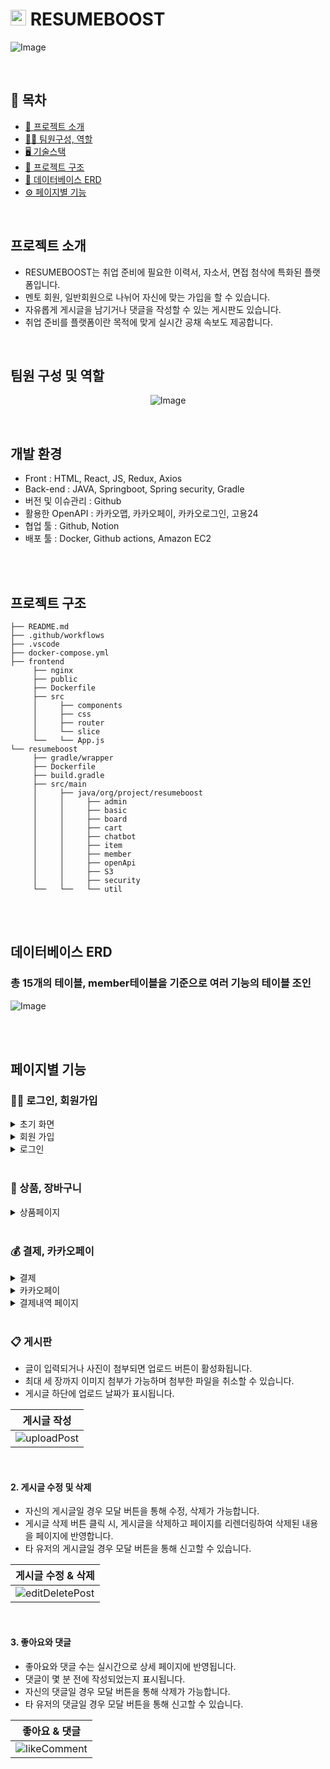 #  <img src="frontend/public/favicon2.ico" width="25px">  RESUMEBOOST

![Image](https://github.com/user-attachments/assets/e4bcc848-5ce9-4859-97a4-7d890e75a035)



<br>

## 📌 목차

+ [🔎  프로젝트 소개](#프로젝트-소개)
+ [👨‍💼  팀원구성, 역할](#팀원-구성-및-역할)
+ [🖥  기술스택](#개발-환경)
+ [📄  프로젝트 구조](#프로젝트-구조)
+ [📄  데이터베이스 ERD](#데이터베이스-ERD)
+ [⚙  페이지별 기능](#페이지별-기능)
<br>

## 프로젝트 소개

- RESUMEBOOST는 취업 준비에 필요한 이력서, 자소서, 면접 첨삭에 특화된 플랫폼입니다.
- 멘토 회원, 일반회원으로 나뉘어 자신에 맞는 가입을 할 수 있습니다.
- 자유롭게 게시글을 남기거나 댓글을 작성할 수 있는 게시판도 있습니다.
- 취업 준비를 플랫폼이란 목적에 맞게 실시간 공채 속보도 제공합니다.

<br>

## 팀원 구성 및 역할

<div align="center">

![Image](https://github.com/user-attachments/assets/cea7f7e5-d6a1-4b9f-83f4-cd2a72943448)

</div>

<br>

## 개발 환경

- Front : HTML, React, JS, Redux, Axios
- Back-end : JAVA, Springboot, Spring security, Gradle
- 버전 및 이슈관리 : Github
- 활용한 OpenAPI : 카카오맵, 카카오페이, 카카오로그인, 고용24
- 협업 툴 : Github, Notion
- 배포 툴 : Docker, Github actions, Amazon EC2
<br>



<br>

## 프로젝트 구조

```
├── README.md
├── .github/workflows
├── .vscode
├── docker-compose.yml
├── frontend
     ├── nginx
     ├── public
     ├── Dockerfile
     ├── src
     │     ├── components
     │     ├── css
     │     ├── router
     │     └── slice
     └──   └── App.js
└── resumeboost
     ├── gradle/wrapper
     ├── Dockerfile
     ├── build.gradle
     ├── src/main
     │     ├── java/org/project/resumeboost
     │     │     ├── admin
     │     │     ├── basic
     │     │     ├── board
     │     │     ├── cart
     │     │     ├── chatbot
     │     │     ├── item
     │     │     ├── member
     │     │     ├── openApi
     │     │     ├── S3
     │     │     ├── security
     └──   └──   └── util
```

<br>

<br>

## 데이터베이스 ERD
### 총 15개의 테이블, member테이블을 기준으로 여러 기능의 테이블 조인
![Image](https://github.com/user-attachments/assets/5360e9e5-3886-46c2-8c36-1677e2e90391)

<br>
<br>

## 페이지별 기능

### 🙎‍♂️ 로그인, 회원가입

<details>
<summary>초기 화면</summary>

<br>
  
- 플랫폼 접속 초기화면으로 목적에 맞게 회원가입할 수 있습니다.
- 비로그인시 메인페이지와 커뮤니티를 볼 수 있습니다.

![Image](https://github.com/user-attachments/assets/44f948eb-2a0a-4f02-b08a-cdf14916c3fc)

</details>

<details>
<summary>회원 가입</summary>

<br>
    
- 일반회원과 멘토회원을 선택해 가입할 수 있습니다.
- 이메일 주소를 입력하면 입력창에서 바로 유효성 검사가 진행되고 통과하지 못한 경우 경고 문구가 입력창 하단에 표시됩니다.
- 이메일 주소의 형식이 유효하지 않거나 이미 가입된 이메일일 경우 입력창 하단에 경고 문구가 나타납니다.
- 닉네임과 전화번호 또한 중복확인과 유효성검사 후 입력창 하단에 경고 문구가 나타납니다.
- 작성이 완료된 후, 유효성 검사가 통과된 경우 다음 회원가입 버튼이 활성화되며, 버튼을 클릭하면 로그인페이지로 이동합니다.

![Image](https://github.com/user-attachments/assets/058a5747-18f6-4e72-b892-6d8c0bd1ac90)

</details>

<details>
<summary>로그인</summary>

<br>
   
- 이메일과 비밀번호를 입력한 후 DB에서 회원 존재여부를 확인 후 로그인이 진행됩니다.
- 카카오 소셜로그인으로 로그인할 시 처음 로그인한 경우라면 회원정보 추가작성 페이지로 이동하고, 아닐 시 바로 로그인이 진행됩니다.
- 일반로그인과 카카오로그인 모두 JWT를 발급 후 React 쿠키에 저장해 로그인상태와 사용자 인증을 합니다.
- 로그인을 한 후 메인페이지로 이동합니다.


![Image](https://github.com/user-attachments/assets/3f4b2681-8be0-491e-b2ff-7237b1da18f1)

</details>

<br>

### 🛒 상품, 장바구니

<details>
<summary>상품페이지</summary>

<br>
   
- 멘토회원이 등록한 상품을 볼 수 있으며 가격과 카테고리를 확인할 수 있습니다.
- 원하는 상품을 장바구니에 담을 수 있고, 장바구니에 담을 시 데이터베이스에 장바구니정보를 저장합니다.
- Redux slice를 이용해 백엔드 서버에서 장바구니 정보를 가져오고 아이템 선택,전체삭제를 할 수 있습니다.

![Image](https://github.com/user-attachments/assets/fef0e087-9542-4f1c-8555-6e689f9df0d5)

</details>
<br>

### 💰 결제, 카카오페이

<details>
<summary>결제</summary>

<br>
   
- 결제페이지는 총 3단계로 나뉘어 있으며, 각 단계별 컴포넌트로 구분하여 관리했습니다.
- useState로 단계별 상태를 관리해 각 단계로 이동할 수 있고, 주문자의 정보확인, 결제방법 선택, 결제완료로 구분됩니다.
- 결제정보는 데이터베이스에 저장되며, 결제 성공 시 장바구니 데이터와, 장바구니 Slice 아이템이 삭제됩니다.

![Image](https://github.com/user-attachments/assets/d996af72-08a5-4d9f-aea6-fbe6f6cac506)

</details>

<details>
<summary>카카오페이</summary>

<br>
   
- 2단계에서 카카오페이를 선택할 시 카카오페이 API에서 제공하는 결제페이지로 이동한 후, 모바일로 결제를 진행합니다.
- 결제방법이 카카오페이로 데이터베이스에 저장되며, 마찬가지로 장바구니 데이터를 삭제합니다.

![Image](https://github.com/user-attachments/assets/911dce44-bf79-42f2-a2dd-b4e2816fc498)

</details>

<details>
<summary>결제내역 페이지</summary>

<br>
   
- 결제내역 페이지에서는 결제한 목록들을 볼 수 있고, 결제 수단별, 시간별 정렬기능을 구현했습니다.
<br>
- 밑에 영상은 결제 기능의 풀영상입니다. 

![Image](https://github.com/user-attachments/assets/2021c2ce-a856-44ae-8396-56c730f2b97b)

</details>

<br>

### 📋 게시판
- 글이 입력되거나 사진이 첨부되면 업로드 버튼이 활성화됩니다.
- 최대 세 장까지 이미지 첨부가 가능하며 첨부한 파일을 취소할 수 있습니다.
- 게시글 하단에 업로드 날짜가 표시됩니다.

| 게시글 작성 |
|----------|
|![uploadPost](https://user-images.githubusercontent.com/112460466/210381758-1de5a889-f587-41d2-b200-22c20a970519.gif)|

<br>

#### 2. 게시글 수정 및 삭제
- 자신의 게시글일 경우 모달 버튼을 통해 수정, 삭제가 가능합니다.
- 게시글 삭제 버튼 클릭 시, 게시글을 삭제하고 페이지를 리렌더링하여 삭제된 내용을 페이지에 반영합니다.
- 타 유저의 게시글일 경우 모달 버튼을 통해 신고할 수 있습니다.

| 게시글 수정 & 삭제 |
|----------|
|![editDeletePost](https://user-images.githubusercontent.com/112460466/210382021-da057943-dc21-411e-a1f8-552be0e973bf.gif)|

<br>

#### 3. 좋아요와 댓글
- 좋아요와 댓글 수는 실시간으로 상세 페이지에 반영됩니다.
- 댓글이 몇 분 전에 작성되었는지 표시됩니다.
- 자신의 댓글일 경우 모달 버튼을 통해 삭제가 가능합니다.
- 타 유저의 댓글일 경우 모달 버튼을 통해 신고할 수 있습니다.

| 좋아요 & 댓글 |
|----------|
|![likeComment](https://user-images.githubusercontent.com/112460466/210382217-01d70181-91c3-43db-a1b8-409a612afb1c.gif)|

<br>
